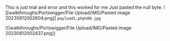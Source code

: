 This is just trial and error and this worked for me
Just pasted the null byte:
![[walkthroughs/Portswigger/File Upload/IMG/Pasted image 20230812002604.png]]
`payload1.php%00.jpg`

![[walkthroughs/Portswigger/File Upload/IMG/Pasted image 20230812002437.png]]
